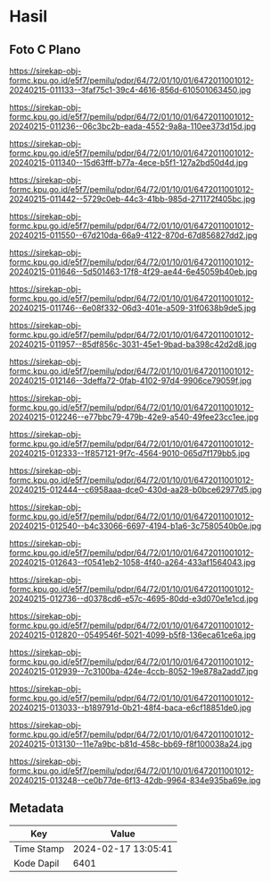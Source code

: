 # Hasil

## Foto C Plano

https://sirekap-obj-formc.kpu.go.id/e5f7/pemilu/pdpr/64/72/01/10/01/6472011001012-20240215-011133--3faf75c1-39c4-4616-856d-610501063450.jpg

https://sirekap-obj-formc.kpu.go.id/e5f7/pemilu/pdpr/64/72/01/10/01/6472011001012-20240215-011236--06c3bc2b-eada-4552-9a8a-110ee373d15d.jpg

https://sirekap-obj-formc.kpu.go.id/e5f7/pemilu/pdpr/64/72/01/10/01/6472011001012-20240215-011340--15d63fff-b77a-4ece-b5f1-127a2bd50d4d.jpg

https://sirekap-obj-formc.kpu.go.id/e5f7/pemilu/pdpr/64/72/01/10/01/6472011001012-20240215-011442--5729c0eb-44c3-41bb-985d-271172f405bc.jpg

https://sirekap-obj-formc.kpu.go.id/e5f7/pemilu/pdpr/64/72/01/10/01/6472011001012-20240215-011550--67d210da-66a9-4122-870d-67d856827dd2.jpg

https://sirekap-obj-formc.kpu.go.id/e5f7/pemilu/pdpr/64/72/01/10/01/6472011001012-20240215-011646--5d501463-17f8-4f29-ae44-6e45059b40eb.jpg

https://sirekap-obj-formc.kpu.go.id/e5f7/pemilu/pdpr/64/72/01/10/01/6472011001012-20240215-011746--6e08f332-06d3-401e-a509-31f0638b9de5.jpg

https://sirekap-obj-formc.kpu.go.id/e5f7/pemilu/pdpr/64/72/01/10/01/6472011001012-20240215-011957--85df856c-3031-45e1-9bad-ba398c42d2d8.jpg

https://sirekap-obj-formc.kpu.go.id/e5f7/pemilu/pdpr/64/72/01/10/01/6472011001012-20240215-012146--3deffa72-0fab-4102-97d4-9906ce79059f.jpg

https://sirekap-obj-formc.kpu.go.id/e5f7/pemilu/pdpr/64/72/01/10/01/6472011001012-20240215-012246--e77bbc79-479b-42e9-a540-49fee23cc1ee.jpg

https://sirekap-obj-formc.kpu.go.id/e5f7/pemilu/pdpr/64/72/01/10/01/6472011001012-20240215-012333--1f857121-9f7c-4564-9010-065d7f179bb5.jpg

https://sirekap-obj-formc.kpu.go.id/e5f7/pemilu/pdpr/64/72/01/10/01/6472011001012-20240215-012444--c6958aaa-dce0-430d-aa28-b0bce62977d5.jpg

https://sirekap-obj-formc.kpu.go.id/e5f7/pemilu/pdpr/64/72/01/10/01/6472011001012-20240215-012540--b4c33066-6697-4194-b1a6-3c7580540b0e.jpg

https://sirekap-obj-formc.kpu.go.id/e5f7/pemilu/pdpr/64/72/01/10/01/6472011001012-20240215-012643--f0541eb2-1058-4f40-a264-433af1564043.jpg

https://sirekap-obj-formc.kpu.go.id/e5f7/pemilu/pdpr/64/72/01/10/01/6472011001012-20240215-012736--d0378cd6-e57c-4695-80dd-e3d070e1e1cd.jpg

https://sirekap-obj-formc.kpu.go.id/e5f7/pemilu/pdpr/64/72/01/10/01/6472011001012-20240215-012820--0549546f-5021-4099-b5f8-136eca61ce6a.jpg

https://sirekap-obj-formc.kpu.go.id/e5f7/pemilu/pdpr/64/72/01/10/01/6472011001012-20240215-012939--7c3100ba-424e-4ccb-8052-19e878a2add7.jpg

https://sirekap-obj-formc.kpu.go.id/e5f7/pemilu/pdpr/64/72/01/10/01/6472011001012-20240215-013033--b189791d-0b21-48f4-baca-e6cf18851de0.jpg

https://sirekap-obj-formc.kpu.go.id/e5f7/pemilu/pdpr/64/72/01/10/01/6472011001012-20240215-013130--11e7a9bc-b81d-458c-bb69-f8f100038a24.jpg

https://sirekap-obj-formc.kpu.go.id/e5f7/pemilu/pdpr/64/72/01/10/01/6472011001012-20240215-013248--ce0b77de-6f13-42db-9964-834e935ba69e.jpg


## Metadata

| Key        | Value               |
| ---------- | ------------------- |
| Time Stamp | 2024-02-17 13:05:41 |
| Kode Dapil | 6401                |



